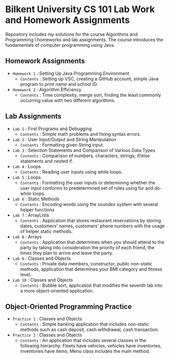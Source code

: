 # Bilkent University CS 101 Lab Work and Homework Assignments

Repository includes my solutions for the course Algorithms and Programming I homeworks and lab assignments. The course introduces the fundamentals of computer programming using Java.

## Homework Assignments

- `Homework 1` : Setting Up Java Programming Environment
    - `Contents` : Setting up VSC, creating a GitHub account, simple Java program to print name and school ID.
- `Homework 2` :  Algorithm Efficiency
    - `Contents` : Time complexity, merge sort, finding the least commonly occurring value with two different algorithms.

## Lab Assignments

- `Lab 1` : First Programs and Debugging
     - `Contents` : Simple math problems and fixing syntax errors. 
- `Lab 2` : User Input/Output and String Manipulation
     - `Contents` : Formatting given String input.
- `Lab 3` : Selection Statements and Comparison of Various Data Types
     - `Contents` : Comparison of numbers, characters, strings; if/else statements and nested if.
- `Lab 4` : Loops
     - `Contents` : Reading user inputs using while loops. 
- `Lab 5` : Loops 
     - `Contents` : Formatting the user inputs or determining whether the user input conforms to predetermined set of rules using for and do-while loops.
- `Lab 6` : Static Methods
     - `Contents` : Encoding words using the soundex system with several helper functions 
- `Lab 7` : ArrayLists 
     - `Contents` : Application that stores restaurant reservations by storing dates, customers' names, customers' phone numbers with the usage of helper static methods.
- `Lab 8` : Arrays
     - `Contents` : Application that determines when you should attend to the party by taking into consideration the priority of each friend, the times they plan to arrive and leave the party.
- `Lab 9` : Classes and Objects
     - `Contents` : Private data members, constructor, public non-static methods, application that determines your BMI category and fitness level.
- `Lab 10` : Classes and Objects
     - `Contents` : Bubble sort, application that modifies the seventh lab into a more object-oriented application.

## Object-Oriented Programming Practice

- `Practice 1` : Classes and Objects
     - `Contents` : Simple banking application that includes non-static methods such as cash deposit, cash withdrawal, cash transaction.
- `Practice 2` : Classes and Objects
     - `Contents` : An application that includes several classes in the following hierarchy: Fleets have vehicles, vehicles have inventories, inventories have items; Menu class includes the main method. 
       
 
